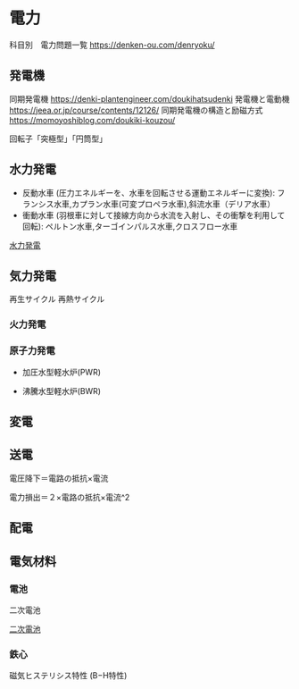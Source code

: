 # 電力
科目別　電力問題一覧 
https://denken-ou.com/denryoku/

## 発電機
同期発電機
https://denki-plantengineer.com/doukihatsudenki
発電機と電動機
https://jeea.or.jp/course/contents/12126/
同期発電機の構造と励磁方式
https://momoyoshiblog.com/doukiki-kouzou/

回転子「突極型」「円筒型」

## 水力発電
- 反動水車 (圧力エネルギーを、水車を回転させる運動エネルギーに変換): フランシス水車,カプラン水車(可変プロペラ水車),斜流水車（デリア水車）
- 衝動水車 (羽根車に対して接線方向から水流を入射し、その衝撃を利用して回転): ペルトン水車,ターゴインパルス水車,クロスフロー水車

[水力発電](Hydropower.md)

## 気力発電
再生サイクル
再熱サイクル

### 火力発電

### 原子力発電

- 加圧水型軽水炉(PWR)

- 沸騰水型軽水炉(BWR)

## 変電

## 送電
電圧降下＝電路の抵抗×電流

電力損出＝２×電路の抵抗×電流^2

## 配電


## 電気材料
### 電池
二次電池

[二次電池](RechargeableBattery.md)


### 鉄心
磁気ヒステリシス特性 (B−H特性)


